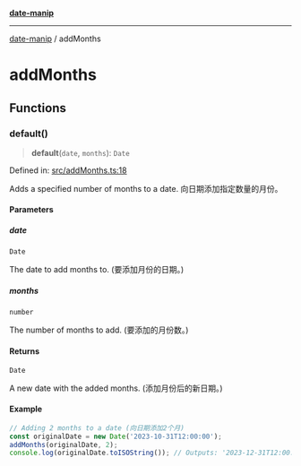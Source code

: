 [**date-manip**](index.md)

***

[date-manip](modules.md) / addMonths

# addMonths

## Functions

### default()

> **default**(`date`, `months`): `Date`

Defined in: [src/addMonths.ts:18](https://github.com/fengxinming/date-manip/blob/8fccf261c90ecd05d2eaf7f8c5a47a123e2bb753/src/addMonths.ts#L18)

Adds a specified number of months to a date.
向日期添加指定数量的月份。

#### Parameters

##### date

`Date`

The date to add months to. (要添加月份的日期。)

##### months

`number`

The number of months to add. (要添加的月份数。)

#### Returns

`Date`

A new date with the added months. (添加月份后的新日期。)

#### Example

```ts
// Adding 2 months to a date (向日期添加2个月)
const originalDate = new Date('2023-10-31T12:00:00');
addMonths(originalDate, 2);
console.log(originalDate.toISOString()); // Outputs: '2023-12-31T12:00:00.000Z' (输出: '2023-12-31T12:00:00.000Z')
```
